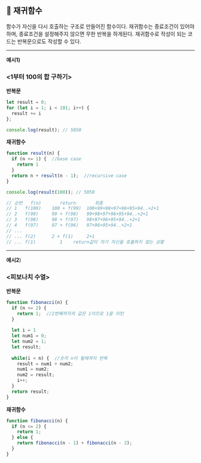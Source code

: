 ## 📌 재귀함수
함수가 자신을 다시 호출하는 구조로 만들어진 함수이다. 재귀함수는 종료조건이 있어야 하며, 종료조건을 설정해주지 않으면 무한 반복을 하게된다. 재귀함수로 작성이 되는 코드는 반복문으로도 작성할 수 있다.
***

__예시1)__
### <1부터 100의 합 구하기>

__반복문__
```javascript
let result = 0;
for (let i = 1; i < 101; i++) {
  result += i
};

console.log(result); // 5050
```
__재귀함수__
```javascript
function result(n) {
  if (n <= 1) {  //base case
    return 1
  }
  return n + result(n - 1);  //recursive case
}

console.log(result(100)); // 5050

// 순번   f(n)       return       최종
// 1   f(100)    100 + f(99)  100+99+98+97+96+95+94..+2+1   
// 2   f(99)     99 + f(98)   99+98+97+96+95+94..+2+1 
// 3   f(98)     98 + f(97)   98+97+96+95+94..+2+1 
// 4   f(97)     97 + f(96)   97+96+95+94..+2+1 
// ...
// ... f(2)      2 + f(1)     2+1
// ... f(1)         1    return값이 자기 자신을 호출하지 않는 상황
```
---
__예시2__)
### <피보나치 수열>
__반복문__
```javascript
function fibonacci(n) {
  if (n <= 2) {
    return 1;  //2번째까지의 값은 1이므로 1을 리턴
  }
  
  let i = 1
  let num1 = 0;
  let num2 = 1;
  let result;
  
  while(i < n) {  //숫자 n이 될때까지 반복
    result = num1 + num2;
    num1 = num2;
    num2 = result;
    i++;
  }
  return result;
}
```
__재귀함수__
```javascript
function fibonacci(n) {
  if (n <= 2) {
    return 1;
  } else {
    return fibonacci(n - 1) + fibonacci(n - 2);
  }
}


```
